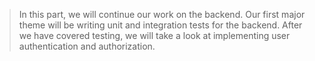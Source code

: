 > In this part, we will continue our work on the backend. Our first major theme will be writing unit and integration tests for the backend. After we have covered testing, we will take a look at implementing user authentication and authorization.
